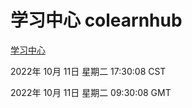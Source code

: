 # 学习中心 colearnhub
[学习中心](http://27.19.33.125:56308/colearnhub/)

2022年 10月 11日 星期二 17:30:08 CST

2022年 10月 11日 星期二 09:30:08 GMT
